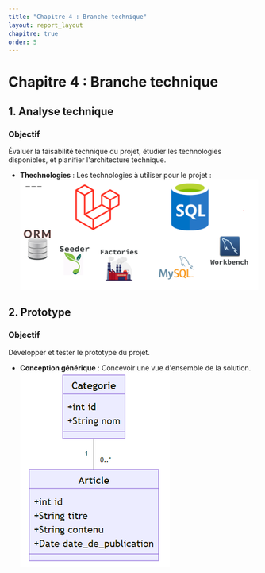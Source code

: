 ```yaml
---
title: "Chapitre 4 : Branche technique"
layout: report_layout  
chapitre: true
order: 5
---
```


<a id="chapitre4"></a>

# Chapitre 4 : Branche technique
## 1. Analyse technique

### Objectif
Évaluer la faisabilité technique du projet, étudier les technologies disponibles, et planifier l'architecture technique.
- **Thechnologies** : Les technologies à utiliser pour le projet : 
![alt text](image-6.png)
## 2. Prototype
### Objectif
Développer et tester le prototype du projet.

- **Conception générique** : Concevoir une vue d'ensemble de la solution.
![Conception générique](image-5.png)
